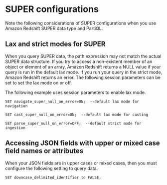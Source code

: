# SUPER configurations<a name="super-configration"></a>

Note the following considerations of SUPER configurations when you use Amazon Redshift SUPER data type and PartiQL\.

## Lax and strict modes for SUPER<a name="lax-strict-modes"></a>

When you query SUPER data, the path expression may not match the actual SUPER data structure\. If you try to access a non\-existent member of an object or element of an array, Amazon Redshift returns a NULL value if your query is run in the default lax mode\. If you run your query in the strict mode, Amazon Redshift returns an error\. The following session parameters can be set to set the lax mode on or off\.

The following example uses session parameters to enable lax mode\.

```
SET navigate_super_null_on_error=ON;  --default lax mode for navigation
            
SET cast_super_null_on_error=ON;  --default lax mode for casting

SET parse_super_null_on_error=OFF;  --default strict mode for ingestion
```

## Accessing JSON fields with upper or mixed case field names or attributes<a name="upper-mixed-case"></a>

When your JSON fields are in upper cases or mixed cases, then you must configure the following setting to query data\.

```
SET downcase_delimited_identifier to FALSE;
```